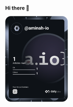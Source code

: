 ### Hi there 👋

<!--
**aminah-io/aminah-io** is a ✨ _special_ ✨ repository because its `README.md` (this file) appears on your GitHub profile.

Here are some ideas to get you started:

- 🔭 I’m currently working on ...
- 🌱 I’m currently learning ...
- 👯 I’m looking to collaborate on ...
- 🤔 I’m looking for help with ...
- 💬 Ask me about ...
- 📫 How to reach me: ...
- 😄 Pronouns: ...
- ⚡ Fun fact: ...
-->


<a href="https://app.daily.dev/aminah-io"><img src="https://github.com/aminah-io/aminah-io/blob/main/devcard.svg" width="200" alt="Aminah's Dev Card"/></a>
